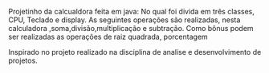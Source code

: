Projetinho da calcualdora feita em java:
No qual foi divida em três classes, CPU, Teclado e display.
As seguintes operações são realizadas, nesta calculadora ,soma,divisão,multiplicação e subtração. 
Como bônus podem ser realizadas as operações de raiz quadrada, porcentagem

Inspirado no projeto realizado na disciplina de analise e desenvolvimento de projetos.
  
